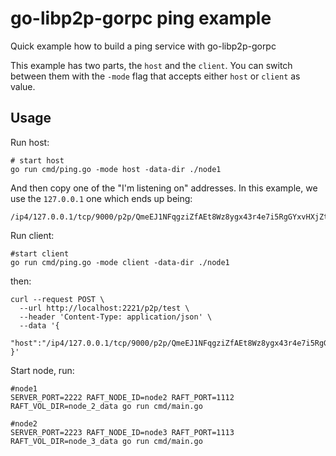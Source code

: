 # go-libp2p-gorpc ping example

Quick example how to build a ping service with go-libp2p-gorpc

This example has two parts, the `host` and the `client`. You can switch between
them with the `-mode` flag that accepts either `host` or `client` as value.

## Usage

Run host:

```shell
# start host
go run cmd/ping.go -mode host -data-dir ./node1
```

And then copy one of the "I'm listening on" addresses. In this example, we use
the `127.0.0.1` one which ends up being:

```
/ip4/127.0.0.1/tcp/9000/p2p/QmeEJ1NFqgziZfAEt8Wz8ygx43r4e7i5RgGYxvHXjZtf9M
```

Run client:

```shell
#start client
go run cmd/ping.go -mode client -data-dir ./node1
```

then:

```shell
curl --request POST \
  --url http://localhost:2221/p2p/test \
  --header 'Content-Type: application/json' \
  --data '{
	"host":"/ip4/127.0.0.1/tcp/9000/p2p/QmeEJ1NFqgziZfAEt8Wz8ygx43r4e7i5RgGYxvHXjZtf9M"
}'
```

Start node, run:

```shell
#node1
SERVER_PORT=2222 RAFT_NODE_ID=node2 RAFT_PORT=1112 RAFT_VOL_DIR=node_2_data go run cmd/main.go
```

```shell
#node2
SERVER_PORT=2223 RAFT_NODE_ID=node3 RAFT_PORT=1113 RAFT_VOL_DIR=node_3_data go run cmd/main.go
```
